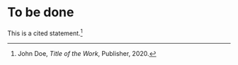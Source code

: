 # To be done

This is a cited statement.[^1]

[^1]: John Doe, *Title of the Work*, Publisher, 2020.

